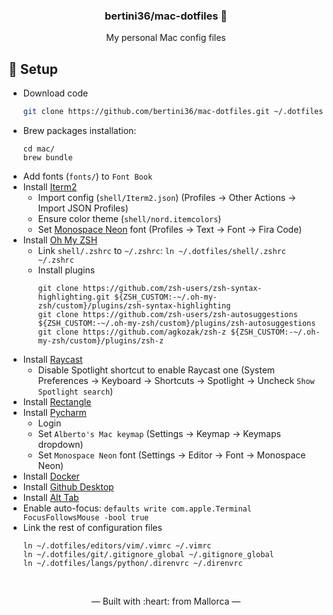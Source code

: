<h3 align="center">
    bertini36/mac-dotfiles 
</h3>
<p align="center">
My personal Mac config files
</p>

## 🚀 Setup

- Download code
    ```bash
    git clone https://github.com/bertini36/mac-dotfiles.git ~/.dotfiles/
    ```
- Brew packages installation:
    ```
    cd mac/
    brew bundle
    ```
- Add fonts (`fonts/`) to `Font Book`
- Install [Iterm2](https://iterm2.com/)
  * Import config (`shell/Iterm2.json`) (Profiles -> Other Actions -> Import JSON Profiles)
  * Ensure color theme (`shell/nord.itemcolors`)
  * Set [Monospace Neon](https://monaspace.githubnext.com/) font (Profiles -> Text -> Font -> Fira Code)
- Install [Oh My ZSH](https://ohmyz.sh/)
  * Link `shell/.zshrc` to `~/.zshrc`: `ln ~/.dotfiles/shell/.zshrc ~/.zshrc`
  * Install plugins
    ```
    git clone https://github.com/zsh-users/zsh-syntax-highlighting.git ${ZSH_CUSTOM:-~/.oh-my-zsh/custom}/plugins/zsh-syntax-highlighting
    git clone https://github.com/zsh-users/zsh-autosuggestions ${ZSH_CUSTOM:-~/.oh-my-zsh/custom}/plugins/zsh-autosuggestions
    git clone https://github.com/agkozak/zsh-z ${ZSH_CUSTOM:-~/.oh-my-zsh/custom}/plugins/zsh-z
    ```
- Install [Raycast](https://www.raycast.com/)
  * Disable Spotlight shortcut to enable Raycast one (System Preferences -> Keyboard -> Shortcuts -> Spotlight -> Uncheck `Show Spotlight search`)
- Install [Rectangle](https://rectangleapp.com/)
- Install [Pycharm](https://www.jetbrains.com/pycharm/download/#section=mac)
  * Login
  * Set `Alberto's Mac keymap` (Settings -> Keymap -> Keymaps dropdown)
  * Set `Monospace Neon` font (Settings -> Editor -> Font -> Monospace Neon)
- Install [Docker](https://docs.docker.com/desktop/install/mac-install/)
- Install [Github Desktop](https://desktop.github.com/)
- Install [Alt Tab](https://alt-tab-macos.netlify.app/)
- Enable auto-focus: `defaults write com.apple.Terminal FocusFollowsMouse -bool true`
- Link the rest of configuration files
  ```
  ln ~/.dotfiles/editors/vim/.vimrc ~/.vimrc
  ln ~/.dotfiles/git/.gitignore_global ~/.gitignore_global
  ln ~/.dotfiles/langs/python/.direnvrc ~/.direnvrc
  ```
<br />
<p align="center">&mdash; Built with :heart: from Mallorca &mdash;</p>